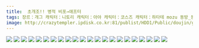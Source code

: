 ```yaml
---
title:  초개조!! 병적 비포→애프터
tags: 장르：개그 캐릭터：니토리 캐릭터：아야 캐릭터：코스즈 캐릭터：하타테 mozu 동방_동인지
image: http://crazytempler.ipdisk.co.kr:81/publist/HDD1/Public/doujin/ghap/5341/001.jpg
---
```

<img src="http://crazytempler.ipdisk.co.kr:81/publist/HDD1/Public/doujin/ghap/5341/001.jpg">
<img src="http://crazytempler.ipdisk.co.kr:81/publist/HDD1/Public/doujin/ghap/5341/002.jpg">
<img src="http://crazytempler.ipdisk.co.kr:81/publist/HDD1/Public/doujin/ghap/5341/003.jpg">
<img src="http://crazytempler.ipdisk.co.kr:81/publist/HDD1/Public/doujin/ghap/5341/004.jpg">
<img src="http://crazytempler.ipdisk.co.kr:81/publist/HDD1/Public/doujin/ghap/5341/005.jpg">
<img src="http://crazytempler.ipdisk.co.kr:81/publist/HDD1/Public/doujin/ghap/5341/006.jpg">
<img src="http://crazytempler.ipdisk.co.kr:81/publist/HDD1/Public/doujin/ghap/5341/007.jpg">
<img src="http://crazytempler.ipdisk.co.kr:81/publist/HDD1/Public/doujin/ghap/5341/008.jpg">
<img src="http://crazytempler.ipdisk.co.kr:81/publist/HDD1/Public/doujin/ghap/5341/009.jpg">
<img src="http://crazytempler.ipdisk.co.kr:81/publist/HDD1/Public/doujin/ghap/5341/010.jpg">
<img src="http://crazytempler.ipdisk.co.kr:81/publist/HDD1/Public/doujin/ghap/5341/011.jpg">
<img src="http://crazytempler.ipdisk.co.kr:81/publist/HDD1/Public/doujin/ghap/5341/012.jpg">
<img src="http://crazytempler.ipdisk.co.kr:81/publist/HDD1/Public/doujin/ghap/5341/013.jpg">
<img src="http://crazytempler.ipdisk.co.kr:81/publist/HDD1/Public/doujin/ghap/5341/014.jpg">
<img src="http://crazytempler.ipdisk.co.kr:81/publist/HDD1/Public/doujin/ghap/5341/015.jpg">
<img src="http://crazytempler.ipdisk.co.kr:81/publist/HDD1/Public/doujin/ghap/5341/016.jpg">
<img src="http://crazytempler.ipdisk.co.kr:81/publist/HDD1/Public/doujin/ghap/5341/017.jpg">
<img src="http://crazytempler.ipdisk.co.kr:81/publist/HDD1/Public/doujin/ghap/5341/018.jpg">
<img src="http://crazytempler.ipdisk.co.kr:81/publist/HDD1/Public/doujin/ghap/5341/019.jpg">
<img src="http://crazytempler.ipdisk.co.kr:81/publist/HDD1/Public/doujin/ghap/5341/020.jpg">
<img src="http://crazytempler.ipdisk.co.kr:81/publist/HDD1/Public/doujin/ghap/5341/021.jpg">
<img src="http://crazytempler.ipdisk.co.kr:81/publist/HDD1/Public/doujin/ghap/5341/022.jpg">
